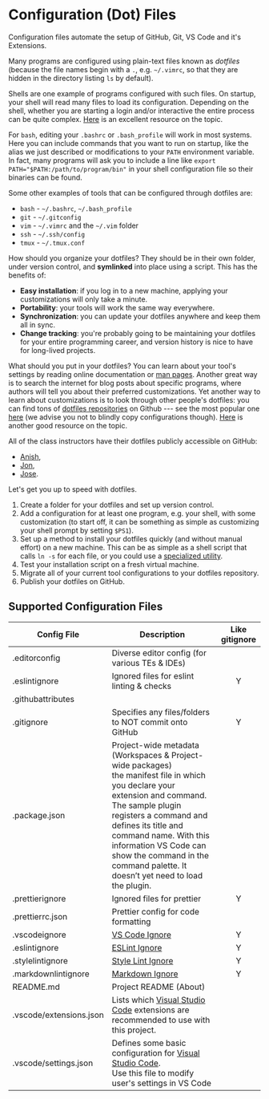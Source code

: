# Configuration (Dot) Files

Configuration files automate the setup of GitHub, Git, VS Code and it's Extensions.

Many programs are configured using plain-text files known as _dotfiles_
(because the file names begin with a `.`, e.g. `~/.vimrc`, so that they are
hidden in the directory listing `ls` by default).

Shells are one example of programs configured with such files. On startup, your shell will read many files to load its configuration.
Depending on the shell, whether you are starting a login and/or interactive the entire process can be quite complex.
[Here](https://blog.flowblok.id.au/2013-02/shell-startup-scripts.html) is an excellent resource on the topic.

For `bash`, editing your `.bashrc` or `.bash_profile` will work in most systems.
Here you can include commands that you want to run on startup, like the alias we just described or modifications to your `PATH` environment variable.
In fact, many programs will ask you to include a line like `export PATH="$PATH:/path/to/program/bin"` in your shell configuration file so their binaries can be found.

Some other examples of tools that can be configured through dotfiles are:

- `bash` - `~/.bashrc`, `~/.bash_profile`
- `git` - `~/.gitconfig`
- `vim` - `~/.vimrc` and the `~/.vim` folder
- `ssh` - `~/.ssh/config`
- `tmux` - `~/.tmux.conf`

How should you organize your dotfiles? They should be in their own folder,
under version control, and **symlinked** into place using a script. This has
the benefits of:

- **Easy installation**: if you log in to a new machine, applying your
customizations will only take a minute.
- **Portability**: your tools will work the same way everywhere.
- **Synchronization**: you can update your dotfiles anywhere and keep them all
in sync.
- **Change tracking**: you're probably going to be maintaining your dotfiles
for your entire programming career, and version history is nice to have for
long-lived projects.

What should you put in your dotfiles?
You can learn about your tool's settings by reading online documentation or
[man pages](https://en.wikipedia.org/wiki/Man_page). Another great way is to
search the internet for blog posts about specific programs, where authors will
tell you about their preferred customizations. Yet another way to learn about
customizations is to look through other people's dotfiles: you can find tons of
[dotfiles
repositories](https://github.com/search?o=desc&q=dotfiles&s=stars&type=Repositories)
on Github --- see the most popular one
[here](https://github.com/mathiasbynens/dotfiles) (we advise you not to blindly
copy configurations though).
[Here](https://dotfiles.github.io/) is another good resource on the topic.

All of the class instructors have their dotfiles publicly accessible on GitHub:  
-  [Anish](https://github.com/anishathalye/dotfiles),  
-  [Jon](https://github.com/jonhoo/configs),  
-  [Jose](https://github.com/jjgo/dotfiles).  

Let's get you up to speed with dotfiles.  
1. Create a folder for your dotfiles and set up version
   control.  
2. Add a configuration for at least one program, e.g. your shell, with some
   customization (to start off, it can be something as simple as customizing your shell prompt by setting `$PS1`).  
3. Set up a method to install your dotfiles quickly (and without manual effort) on a new machine. This can be as simple as a shell script that calls `ln -s` for each file, or you could use a [specialized
   utility](https://dotfiles.github.io/utilities/).  
4. Test your installation script on a fresh virtual machine.  
5. Migrate all of your current tool configurations to your dotfiles repository.  
6. Publish your dotfiles on GitHub.  

## Supported Configuration Files
| Config File | Description | Like gitignore |  
| --- | --- | :---: |  
| .editorconfig | Diverse editor config (for various TEs & IDEs) |   |  
| .eslintignore | Ignored files for eslint linting & checks | Y |  
| .githubattributes |  |  |  
| .gitignore | Specifies any files/folders to NOT commit onto GitHub | Y |  
| .package.json | Project-wide metadata (Workspaces & Project-wide packages) <br> the manifest file in which you declare your extension and command. The sample plugin registers a command and defines its title and command name. With this information VS Code can show the command in the command palette. It doesn’t yet need to load the plugin. |  |  
| .prettierignore | Ignored files for prettier | Y |  
| .prettierrc.json | Prettier config for code formatting |   |  
| .vscodeignore  | [VS Code Ignore](https://code.visualstudio.com/docs/tools/vscecli#_advance-usage) | Y |  
| .eslintignore  | [ESLint Ignore](https://eslint.org/docs/user-guide/configuring#ignoring-files-and-directories) | Y |  
| .stylelintignore |  [Style Lint Ignore](https://stylelint.io/user-guide/configuration#stylelintignore) | Y |  
| .markdownlintignore |  [Markdown Ignore](https://github.com/igorshubovych/markdownlint-cli) | Y |  
| README.md | Project README (About) |  |  
| .vscode/extensions.json | Lists which [Visual Studio Code](https://code.visualstudio.com/) extensions are recommended to use with this project. |  |  
| .vscode/settings.json | Defines some basic configuration for [Visual Studio Code](https://code.visualstudio.com/). <br> Use this file to modify user's settings in VS Code |  |  

